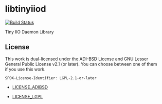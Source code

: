 # libtinyiiod

[![Build Status](https://dev.azure.com/AnalogDevices/OpenSource/_apis/build/status/analogdevicesinc.libtinyiiod?branchName=master)](https://dev.azure.com/AnalogDevices/OpenSource/_build/latest?definitionId=20&branchName=master)

Tiny IIO Daemon Library

## License

This work is dual-licensed under the ADI-BSD License and GNU Lesser General Public License v2.1 (or later).
You can choose between one of them if you use this work.

`SPDX-License-Identifier: LGPL-2.1-or-later`

 * [LICENSE_ADIBSD](../master/LICENSE_ADIBSD)

 * [LICENSE_LGPL](../master/LICENSE)